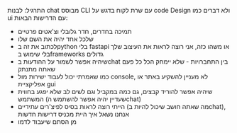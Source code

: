 התרגיל:
לבנות chat מבוסס CLI עם שרת לקוח בדגש על code Design ולא דברים כמו ui עם הדרישות הבאות:
* תמיכה בחדרים, חדר גלובלי וצ'אטים פרטיים
* שלכל אחד יהיה את השם שלו
* לכתוב את זה בpython בלי fastapi או משהו כזה, אני רוצה לראות את העיצוב שלך בלי שימוש בframeworks גדולים
* שיהיה אפשר לשמור על ההודעות בchat בין התחברויות - שלא יימחק הכל כל פעם שאתה מתנתק
* כמו שאמרתי יכול לעבוד ישירות מול console, לא מעניין להשקיע באתר או אפליקציית gui
* שיהיה אפשר להוריד קבצים, גם כמה במקביל וגם לשים לב שלא יפגע בחווית המשתמש (שעדיין יהיה אפשר להשתמש הchat)
* הייתי רוצה לראות בסיס לפיצ'רים עתידיים (מה שאתה חושב שיכול להיות בchat), אנחנו נשאל איך היית מכניס דרישות חדשות
* מן הסתם שיעבוד לדמו